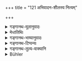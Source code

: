+++
title = "121 अभिवादन-शीलस्य नित्यम्"

+++

<details><summary>गङ्गानथ-मूलानुवादः</summary>

For one who is in the habit of saluting and constantly revering elders,—four things prosper: viz., longevity, merit, fame and strength.—(121)
</details>

<details><summary>मेधातिथिः</summary>

सर्वान् एव प्रति पूर्वाभिभाषिता यथार्हाभिवादनशीलता न पुनर् **अभिवादन**शब्दोच्चारणम् एव । **शील**शब्देन प्रयोजनापेक्षाभाव उच्यते । **नित्यं** **वृद्धान् उपसेवते** प्रियवचनादिना । यथाशक्त्या ह्य् उपकारेण चाराधयते । तस्य **चत्वारि संप्रवर्धन्ते** । **आयुर् धर्मो** ऽमुत्र स्वर्गादिफलपादपः । **यशोबले** च प्रागुक्ते । अर्थवादो ऽप्य् अयं फलावगमहेतुः ॥ २.१२१ ॥
</details>

<details><summary>गङ्गानथ-भाष्यानुवादः</summary>

The ‘*habit of saluting*’ stands, not only for the uttering of words of
salute, but for the act of addressing all men with respect and in the
proper manner. The term ‘*habit*’ indicates that the man does it without
any personal motive at all.

‘*Constantly reveres elders*’—by talking agreeably, and also attends
upon them with such service as he can render.

‘*For him four things prosper*—*longevity, merit*’—which is the tree
that hears fruit in the other world, in the shape of Heaven,—‘*fame and
strength*’—as described above.

Though this verse is purely valedictory, yet it serves to afford some
idea as to the effects that ensue.—(121)
</details>

<details><summary>गङ्गानथ-टिप्पन्यः</summary>

This verse is quoted in *Vīramitrodaya*, (Saṃskāra, p. 460);—in
*Vidhānapārijāta* (p. 501) as describing the reward for saluting one’s
superiors;—in *Parāśaramādhava* (Ācāra, p. 306) as eulogising the act of
saluting one’s superiors;—and in *Smṛticandrikā* (Saṃskāra, p. 97).
</details>

<details><summary>गङ्गानथ-तुल्य-वाक्यानि</summary>

*Āpastamba-Dharmasūtra* (1.5.15).—‘Desiring Heaven and Longevity (one
should salute the Teacher).’

*Baudhāyana-Dharmasūtra* (1.2.26).—‘Desiring Heaven and Longevity, one
should grasp his right foot with the right hand and the left foot with
the left.’
</details>

<details><summary>Bühler</summary>

121	He who habitually salutes and constantly pays reverence to the aged obtains an increase of four (things), (viz.) length of life, knowledge, fame, (and) strength.
</details>
